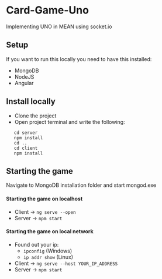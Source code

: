 # Card-Game-Uno
Implementing UNO in MEAN using socket.io

## Setup
If you want to run this locally you need to have this installed:
- MongoDB
- NodeJS
- Angular

## Install locally
 - Clone the project
 - Open project terminal and write the following:

 ```
    cd server
    npm install
    cd ..
    cd client
    npm install
 ```

## Starting the game
Navigate to MongoDB installation folder and start mongod.exe
   #### Starting the game on localhost
   - Client -> ``` ng serve --open ```
   - Server -> ``` npm start ```
   #### Starting the game on local network
   - Found out your ip:
      - ``` ipconfig ``` (Windows)
      - ``` ip addr show ``` (Linux)
   - Client -> ``` ng serve --host YOUR_IP_ADDRESS ```
   - Server -> ``` npm start ```